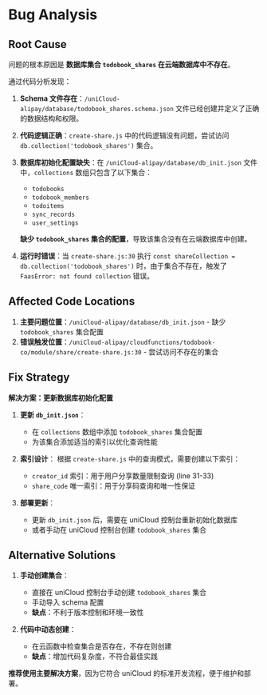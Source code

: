 # Bug Analysis

## Root Cause
问题的根本原因是 **数据库集合 `todobook_shares` 在云端数据库中不存在**。

通过代码分析发现：

1. **Schema 文件存在**：`/uniCloud-alipay/database/todobook_shares.schema.json` 文件已经创建并定义了正确的数据结构和权限。

2. **代码逻辑正确**：`create-share.js` 中的代码逻辑没有问题，尝试访问 `db.collection('todobook_shares')` 集合。

3. **数据库初始化配置缺失**：在 `/uniCloud-alipay/database/db_init.json` 文件中，`collections` 数组只包含了以下集合：
   - `todobooks`
   - `todobook_members` 
   - `todoitems`
   - `sync_records`
   - `user_settings`
   
   **缺少 `todobook_shares` 集合的配置**，导致该集合没有在云端数据库中创建。

4. **运行时错误**：当 `create-share.js:30` 执行 `const shareCollection = db.collection('todobook_shares')` 时，由于集合不存在，触发了 `FaasError: not found collection` 错误。

## Affected Code Locations
1. **主要问题位置**：`/uniCloud-alipay/database/db_init.json` - 缺少 `todobook_shares` 集合配置
2. **错误触发位置**：`/uniCloud-alipay/cloudfunctions/todobook-co/module/share/create-share.js:30` - 尝试访问不存在的集合

## Fix Strategy
**解决方案：更新数据库初始化配置**

1. **更新 `db_init.json`**：
   - 在 `collections` 数组中添加 `todobook_shares` 集合配置
   - 为该集合添加适当的索引以优化查询性能

2. **索引设计**：
   根据 `create-share.js` 中的查询模式，需要创建以下索引：
   - `creator_id` 索引：用于用户分享数量限制查询 (line 31-33)
   - `share_code` 唯一索引：用于分享码查询和唯一性保证

3. **部署更新**：
   - 更新 `db_init.json` 后，需要在 uniCloud 控制台重新初始化数据库
   - 或者手动在 uniCloud 控制台创建 `todobook_shares` 集合

## Alternative Solutions
1. **手动创建集合**：
   - 直接在 uniCloud 控制台手动创建 `todobook_shares` 集合
   - 手动导入 schema 配置
   - **缺点**：不利于版本控制和环境一致性

2. **代码中动态创建**：
   - 在云函数中检查集合是否存在，不存在则创建
   - **缺点**：增加代码复杂度，不符合最佳实践

**推荐使用主要解决方案**，因为它符合 uniCloud 的标准开发流程，便于维护和部署。